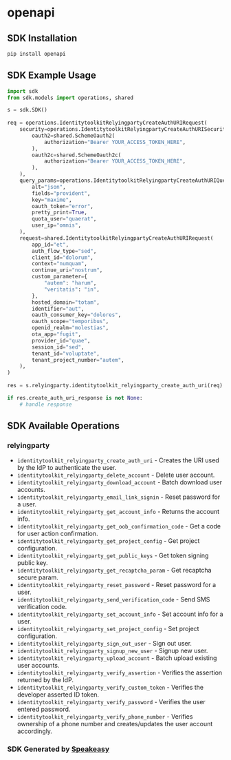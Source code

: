 # openapi

<!-- Start SDK Installation -->
## SDK Installation

```bash
pip install openapi
```
<!-- End SDK Installation -->

## SDK Example Usage
<!-- Start SDK Example Usage -->
```python
import sdk
from sdk.models import operations, shared

s = sdk.SDK()
    
req = operations.IdentitytoolkitRelyingpartyCreateAuthURIRequest(
    security=operations.IdentitytoolkitRelyingpartyCreateAuthURISecurity(
        oauth2=shared.SchemeOauth2(
            authorization="Bearer YOUR_ACCESS_TOKEN_HERE",
        ),
        oauth2c=shared.SchemeOauth2c(
            authorization="Bearer YOUR_ACCESS_TOKEN_HERE",
        ),
    ),
    query_params=operations.IdentitytoolkitRelyingpartyCreateAuthURIQueryParams(
        alt="json",
        fields="provident",
        key="maxime",
        oauth_token="error",
        pretty_print=True,
        quota_user="quaerat",
        user_ip="omnis",
    ),
    request=shared.IdentitytoolkitRelyingpartyCreateAuthURIRequest(
        app_id="et",
        auth_flow_type="sed",
        client_id="dolorum",
        context="numquam",
        continue_uri="nostrum",
        custom_parameter={
            "autem": "harum",
            "veritatis": "in",
        },
        hosted_domain="totam",
        identifier="aut",
        oauth_consumer_key="dolores",
        oauth_scope="temporibus",
        openid_realm="molestias",
        ota_app="fugit",
        provider_id="quae",
        session_id="sed",
        tenant_id="voluptate",
        tenant_project_number="autem",
    ),
)
    
res = s.relyingparty.identitytoolkit_relyingparty_create_auth_uri(req)

if res.create_auth_uri_response is not None:
    # handle response
```
<!-- End SDK Example Usage -->

<!-- Start SDK Available Operations -->
## SDK Available Operations

### relyingparty

* `identitytoolkit_relyingparty_create_auth_uri` - Creates the URI used by the IdP to authenticate the user.
* `identitytoolkit_relyingparty_delete_account` - Delete user account.
* `identitytoolkit_relyingparty_download_account` - Batch download user accounts.
* `identitytoolkit_relyingparty_email_link_signin` - Reset password for a user.
* `identitytoolkit_relyingparty_get_account_info` - Returns the account info.
* `identitytoolkit_relyingparty_get_oob_confirmation_code` - Get a code for user action confirmation.
* `identitytoolkit_relyingparty_get_project_config` - Get project configuration.
* `identitytoolkit_relyingparty_get_public_keys` - Get token signing public key.
* `identitytoolkit_relyingparty_get_recaptcha_param` - Get recaptcha secure param.
* `identitytoolkit_relyingparty_reset_password` - Reset password for a user.
* `identitytoolkit_relyingparty_send_verification_code` - Send SMS verification code.
* `identitytoolkit_relyingparty_set_account_info` - Set account info for a user.
* `identitytoolkit_relyingparty_set_project_config` - Set project configuration.
* `identitytoolkit_relyingparty_sign_out_user` - Sign out user.
* `identitytoolkit_relyingparty_signup_new_user` - Signup new user.
* `identitytoolkit_relyingparty_upload_account` - Batch upload existing user accounts.
* `identitytoolkit_relyingparty_verify_assertion` - Verifies the assertion returned by the IdP.
* `identitytoolkit_relyingparty_verify_custom_token` - Verifies the developer asserted ID token.
* `identitytoolkit_relyingparty_verify_password` - Verifies the user entered password.
* `identitytoolkit_relyingparty_verify_phone_number` - Verifies ownership of a phone number and creates/updates the user account accordingly.

<!-- End SDK Available Operations -->

### SDK Generated by [Speakeasy](https://docs.speakeasyapi.dev/docs/using-speakeasy/client-sdks)
